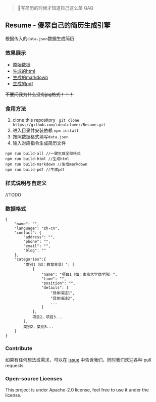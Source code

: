 > 🤣写简历的时候才知道自己这么菜 QAQ

## Resume - 傻翠自己的简历生成引擎

根据传入的```data.json```数据生成简历

### 效果展示

* [原始数据](https://github.com/idealclover/Resume/blob/master/data.json)
* [生成的html](https://github.com/idealclover/Resume/blob/master/examples/resume.html)
* [生成的markdown](https://github.com/idealclover/Resume/blob/master/examples/resume.md)
* [生成的pdf](https://github.com/idealclover/Resume/blob/master/examples/resume.pdf)

~~不要问我为什么没有jpg格式！！！~~

### 食用方法

1. clone this repository ``` git clone https://github.com/idealclover/Resume.git```
2. 进入目录并安装依赖 ```npm install```
3. 按照数据格式填写```data.json```
4. 输入对应指令生成简历文件

```
npm run build-all //一键生成全部格式
npm run build-html //生成html
npm run build-markdown //生成markdown
npm run build-pdf //生成pdf
```

### 样式说明与自定义

//TODO

### 数据格式

```
{
    "name": "",
    "language": "zh-cn",
    "contact": {
        "address": "",
        "phone": "",
        "email": "",
        "blog": ""
    },
    "categories":{
        "类别1（如：教育背景）": [
            {
                "name": "项目1（如：南京大学商学院）",
                "time": "",
                "position": "",
                "details": [
                    "具体描述1",
                    "具体描述2",
                    ...
                ]
            },
            项目2，项目3...
        ],
        类别2，类别3...
    }
}
```

### Contribute

如果有任何想法或需求，可以在 [issue](https://github.com/idealclover/Resume/issues) 中告诉我们，同时我们欢迎各种 pull requests


### Open-source Licenses

This project is under Apache-2.0 license, feel free to use it under the license.
